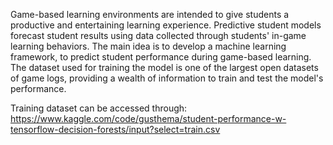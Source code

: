 Game-based learning environments are intended to give students a productive and entertaining learning experience. Predictive student models forecast student results using data collected through students' in-game learning behaviors. 
The main idea is to develop a machine learning framework, to predict student performance during game-based learning. 
The dataset used for training the model is one of the largest open datasets of game logs, providing a wealth of information to train and test the model's performance.

Training dataset can be accessed through: https://www.kaggle.com/code/gusthema/student-performance-w-tensorflow-decision-forests/input?select=train.csv
